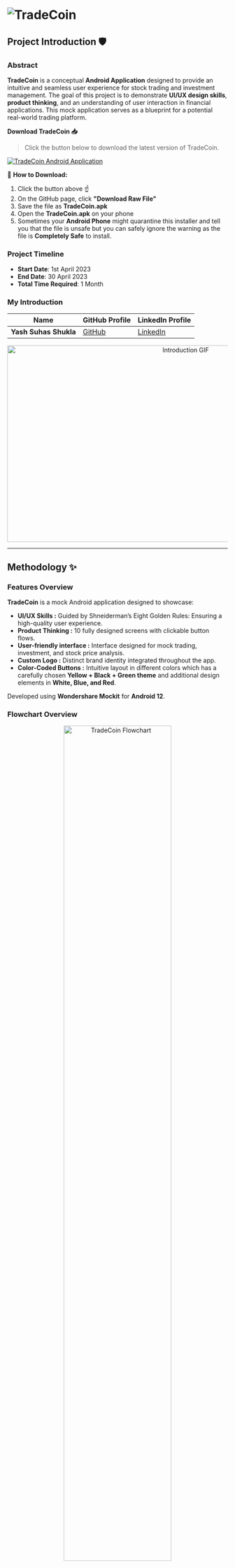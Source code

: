 # ![TradeCoin](https://github.com/StudiYash/TradeCoin/blob/main/TradeCoin%20Logo.png)

## Project Introduction 🛡️

### Abstract 
**TradeCoin** is a conceptual **Android Application** designed to provide an intuitive and seamless user experience for stock trading and investment management. The goal of this project is to demonstrate **UI/UX design skills**, **product thinking**, and an understanding of user interaction in financial applications. This mock application serves as a blueprint for a potential real-world trading platform. 

**Download TradeCoin 📥**
> Click the button below to download the latest version of TradeCoin.

[![TradeCoin Android Application](https://img.shields.io/badge/View-Download%20TradeCoin%20Android%20Application-gold?style=for-the-badge&logo=GitHub)](https://github.com/StudiYash/TradeCoin/blob/main/Project%20Android%20Mock%20Application/TradeCoin.apk)

🔹 **How to Download:**
1. Click the button above ☝️
2. On the GitHub page, click **"Download Raw File"**
3. Save the file as **TradeCoin.apk**
4. Open the **TradeCoin.apk** on your phone
5. Sometimes your **Android Phone** might quarantine this installer and tell you that the file is unsafe but you can safely ignore the warning as the file is **Completely Safe** to install.

### Project Timeline 

- **Start Date**: 1st April 2023
- **End Date**: 30 April 2023
- **Total Time Required**: 1 Month 

### My Introduction  

| Name                   | GitHub Profile | LinkedIn Profile |
|------------------------|----------------|------------------|
| **Yash Suhas Shukla**  | [GitHub](https://github.com/StudiYash) | [LinkedIn](https://www.linkedin.com/in/yash-shukla-2024aiguy/) |

<div align="center">
  <img src="https://github.com/StudiYash/TradeCoin/blob/main/Support%20Files/About%20Me.gif" alt="Introduction GIF" width="800" height="450">
</div>

---

## Methodology ✨

### Features Overview  
**TradeCoin** is a mock Android application designed to showcase:  

- **UI/UX Skills :** Guided by Shneiderman’s Eight Golden Rules: Ensuring a high-quality user experience.
- **Product Thinking :** 10 fully designed screens with clickable button flows.
- **User-friendly interface :** Interface designed for mock trading, investment, and stock price analysis. 
- **Custom Logo :** Distinct brand identity integrated throughout the app.
- **Color-Coded Buttons :** Intuitive layout in different colors which has a carefully chosen **Yellow + Black + Green theme** and additional design elements in **White, Blue, and Red**. 

Developed using **Wondershare Mockit** for **Android 12**.

### Flowchart Overview
<p align="center">
  <img src="https://github.com/StudiYash/TradeCoin/blob/main/Project%20Flowchart/TradeCoin%20Prototype%20Flowchart.png" alt="TradeCoin Flowchart" width="70%" />
</p>

This flowchart **maps out** how users navigate through the app, depicting the **relationships between different screens** and **button interactions**. It provides a clear **visual guide** on how each screen is structured and linked, ensuring a smooth workflow from login to trading and portfolio management.

## Project Application Images 📝

The **Project Application Images** folder includes images of all the 10 windows present inside `TradeCoin.apk`. Images are designed for versatility and optimized for showcasing application strengths.  

All windows in `TradeCoin.apk` were consturcted by following the **Shneiderman’s Eight Golden Rules of Interface Design** which are as follows:
- Strive for consistency.
- Enable frequent users to use shortcuts.
- Offer informative feedback.
- Design dialogues to yield closure.
- Offer error handling.
- Permit easy reversal of actions.
- Support internal locus of control (users should feel in control).
- Reduce short-term memory load.
- Explore test prompts and examples in the Project Test Inputs Folder.

[![Project Application Images](https://img.shields.io/badge/VISIT-Project%20Application%20Images-indigo?style=for-the-badge&logo=Files)](https://github.com/StudiYash/TradeCoin/tree/main/Project%20Application%20Images)

---

## Project Copyright ©️

Securing copyright for **TradeCoin** marks an important milestone in **protecting my intellectual property** and **innovative contributions** to the finance and stock market domain. This step ensures that the **unique UI/UX design, product thinking approach, and interactive flow** developed for this project remain **attributed to me** and safeguarded from unauthorized use.

By **copyrighting TradeCoin**, I reinforce my dedication to creating **secure, user-friendly, and efficient financial technology solutions**. This protection strengthens the foundation for future developments, collaborations, and potential expansions of this project.

### Copyright Publication Date: Not-Published Yet (Under Process)

### Certificate of Copyright
<p align="center">
  <img src="" alt="Copyright Certificate" width="60%" />
</p>

> *Securing copyright is a vital step in promoting innovation, ensuring recognition, and laying the groundwork for future advancements in financial technology.*
> *I have already filed for the Copyright Certificate and have completed all the process. The registration is under process and hence the certificate is not visible right now.*

---

## Future Plans 💡
1. **Real Android Application:** Transition from mock to a fully functional app.
2. **Deep Learning for Stock Predictions:** AI-driven price forecasting.
3. **Full Trading Platform:** Equity & commodity market investments in India.
4. **Regulatory Approvals:** Acquire necessary permissions to launch as a `Startup`.

---

## Seeking Collaborators 🚀 

Hello Everyone! 👋

I am actively looking for **passionate and skilled collaborators** to join me in developing **TradeCoin**, a **cutting-edge fintech application** designed to revolutionize trading and investment experiences. This project is currently in its **prototype phase**, and I am seeking individuals who can help bring this vision to life!

### Who Am I Looking For? 🤝 

I am looking for **enthusiastic developers, designers, and AI/ML engineers** who are eager to contribute to a **fintech startup idea**. If you have skills or experience in any of the following areas, I’d love to collaborate with you:

🔹 **Android Development (Kotlin/Java/Flutter)** – To build a robust mobile app 📱  
🔹 **UI/UX Designers** – To create sleek, user-friendly interfaces 🎨  
🔹 **Backend Developers (Django/FastAPI/Node.js)** – To develop secure and scalable APIs ⚙️  
🔹 **AI/ML Experts** – To implement stock market prediction models 🤖  
🔹 **Finance Enthusiasts** – To provide market insights & financial strategies 💰  

### 🌍 Why Join This Project?
✨ Work on a **real-world fintech project** with growth potential  
✨ Gain **hands-on experience** in **trading, AI, and app development**  
✨ Be part of an **innovative, collaborative, and supportive** environment  
✨ Have your **contributions recognized** in the project's development and success  

### 📢 How to Get Involved?
If you're interested in collaborating or want to learn more about the project, feel free to **reach out to me** via:

📩 **Email:** [studiyash@gmail.com](mailto:studiyash@gmail.com)  
💼 **LinkedIn:** [My LinkedIn Profile](https://www.linkedin.com/in/yash-shukla-2024aiguy/)  
 

> Let’s work together to **build the future of fintech** and make TradeCoin a reality! 🚀💡

Looking forward to connecting and collaborating with you all! 🤝

---

## License 📄 

This project is licensed under the Creative Commons Attribution-NonCommercial-ShareAlike 4.0 International License. For more details, please refer to the [LICENSE](https://github.com/StudiYash/TradeCoin/blob/main/LICENSE) file in the repository.

By using this project, you agree to give appropriate credit, not use the material for commercial purposes without permission, and share any adaptations under the same license.

Attribution should be given as: "TradeCoin Bot by Yash Shukla (https://github.com/StudiYash/TradeCoin)"

Quick Overview regarding the permissions of usage of this project can be found on [LICENSE DEED : CC BY-NC-SA 4.0](https://creativecommons.org/licenses/by-nc-sa/4.0/)

![License: CC BY-NC-SA 4.0](https://img.shields.io/badge/License-CC%20BY--NC--SA%204.0-lightgrey.svg)

## Contributions 🎉 
Contributions are welcome! Feel free to open an issue or submit a pull request.

- **Contributor License Agreement (CLA)**: By submitting a pull request, you confirm that you have read and agree to the terms of the [Contributor License Agreement (CLA)](https://github.com/StudiYash/TradeCoin/blob/main/CLA.md).

- **Code of Conduct**: This project and everyone participating in it are governed by the [TradeCoin Code of Conduct](https://github.com/StudiYash/TradeCoin/blob/main/CODE_OF_CONDUCT.md).

- **Contributors**: See the list of contributors [here](https://github.com/StudiYash/TradeCoin/blob/main/CONTRIBUTORS.md).

Made with ❤️ by [Yash Shukla](https://www.linkedin.com/in/yash-shukla-2024aiguy/)